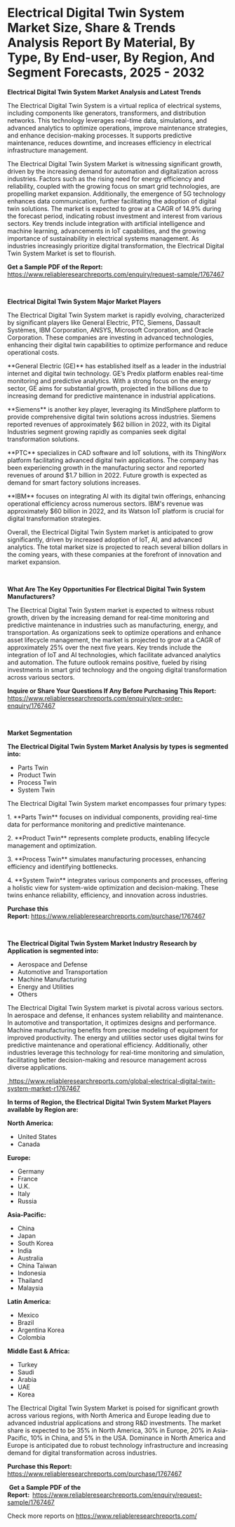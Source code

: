 <p><h1>Electrical Digital Twin System Market Size, Share & Trends Analysis Report By Material, By Type, By End-user, By Region, And Segment Forecasts, 2025 - 2032</h1></p><p><strong>Electrical Digital Twin System Market Analysis and Latest Trends</strong></p>
<p><p>The Electrical Digital Twin System is a virtual replica of electrical systems, including components like generators, transformers, and distribution networks. This technology leverages real-time data, simulations, and advanced analytics to optimize operations, improve maintenance strategies, and enhance decision-making processes. It supports predictive maintenance, reduces downtime, and increases efficiency in electrical infrastructure management.</p><p>The Electrical Digital Twin System Market is witnessing significant growth, driven by the increasing demand for automation and digitalization across industries. Factors such as the rising need for energy efficiency and reliability, coupled with the growing focus on smart grid technologies, are propelling market expansion. Additionally, the emergence of 5G technology enhances data communication, further facilitating the adoption of digital twin solutions. The market is expected to grow at a CAGR of 14.9% during the forecast period, indicating robust investment and interest from various sectors. Key trends include integration with artificial intelligence and machine learning, advancements in IoT capabilities, and the growing importance of sustainability in electrical systems management. As industries increasingly prioritize digital transformation, the Electrical Digital Twin System Market is set to flourish.</p></p>
<p><strong>Get a Sample PDF of the Report:&nbsp;</strong> <a href="https://www.reliableresearchreports.com/enquiry/request-sample/1767467?utm_campaign=2482&utm_medium=2&utm_source=Github&utm_content=ia&utm_term=27022025&utm_id=electrical-digital-twin-system">https://www.reliableresearchreports.com/enquiry/request-sample/1767467</a></p>
<p>&nbsp;</p>
<p><strong>Electrical Digital Twin System Major Market Players</strong></p>
<p><p>The Electrical Digital Twin System market is rapidly evolving, characterized by significant players like General Electric, PTC, Siemens, Dassault Systèmes, IBM Corporation, ANSYS, Microsoft Corporation, and Oracle Corporation. These companies are investing in advanced technologies, enhancing their digital twin capabilities to optimize performance and reduce operational costs.</p><p>**General Electric (GE)** has established itself as a leader in the industrial internet and digital twin technology. GE’s Predix platform enables real-time monitoring and predictive analytics. With a strong focus on the energy sector, GE aims for substantial growth, projected in the billions due to increasing demand for predictive maintenance in industrial applications.</p><p>**Siemens** is another key player, leveraging its MindSphere platform to provide comprehensive digital twin solutions across industries. Siemens reported revenues of approximately $62 billion in 2022, with its Digital Industries segment growing rapidly as companies seek digital transformation solutions.</p><p>**PTC** specializes in CAD software and IoT solutions, with its ThingWorx platform facilitating advanced digital twin applications. The company has been experiencing growth in the manufacturing sector and reported revenues of around $1.7 billion in 2022. Future growth is expected as demand for smart factory solutions increases.</p><p>**IBM** focuses on integrating AI with its digital twin offerings, enhancing operational efficiency across numerous sectors. IBM's revenue was approximately $60 billion in 2022, and its Watson IoT platform is crucial for digital transformation strategies.</p><p>Overall, the Electrical Digital Twin System market is anticipated to grow significantly, driven by increased adoption of IoT, AI, and advanced analytics. The total market size is projected to reach several billion dollars in the coming years, with these companies at the forefront of innovation and market expansion.</p></p>
<p>&nbsp;</p>
<p><strong>What Are The Key Opportunities For Electrical Digital Twin System Manufacturers?</strong></p>
<p><p>The Electrical Digital Twin System market is expected to witness robust growth, driven by the increasing demand for real-time monitoring and predictive maintenance in industries such as manufacturing, energy, and transportation. As organizations seek to optimize operations and enhance asset lifecycle management, the market is projected to grow at a CAGR of approximately 25% over the next five years. Key trends include the integration of IoT and AI technologies, which facilitate advanced analytics and automation. The future outlook remains positive, fueled by rising investments in smart grid technology and the ongoing digital transformation across various sectors.</p></p>
<p><strong>Inquire or Share Your Questions If Any Before Purchasing This Report:</strong> <a href="https://www.reliableresearchreports.com/enquiry/pre-order-enquiry/1767467?utm_campaign=2482&utm_medium=2&utm_source=Github&utm_content=ia&utm_term=27022025&utm_id=electrical-digital-twin-system">https://www.reliableresearchreports.com/enquiry/pre-order-enquiry/1767467</a></p>
<p>&nbsp;</p>
<p><strong>Market Segmentation</strong></p>
<p><strong>The Electrical Digital Twin System Market Analysis by types is segmented into:</strong></p>
<p><ul><li>Parts Twin</li><li>Product Twin</li><li>Process Twin</li><li>System Twin</li></ul></p>
<p><p>The Electrical Digital Twin System market encompasses four primary types: </p><p>1. **Parts Twin** focuses on individual components, providing real-time data for performance monitoring and predictive maintenance. </p><p>2. **Product Twin** represents complete products, enabling lifecycle management and optimization. </p><p>3. **Process Twin** simulates manufacturing processes, enhancing efficiency and identifying bottlenecks. </p><p>4. **System Twin** integrates various components and processes, offering a holistic view for system-wide optimization and decision-making. These twins enhance reliability, efficiency, and innovation across industries.</p></p>
<p><strong>Purchase this Report:&nbsp;</strong><a href="https://www.reliableresearchreports.com/purchase/1767467?utm_campaign=2482&utm_medium=2&utm_source=Github&utm_content=ia&utm_term=27022025&utm_id=electrical-digital-twin-system">https://www.reliableresearchreports.com/purchase/1767467</a></p>
<p>&nbsp;</p>
<p><strong>The Electrical Digital Twin System Market Industry Research by Application is segmented into:</strong></p>
<p><ul><li>Aerospace and Defense</li><li>Automotive and Transportation</li><li>Machine Manufacturing</li><li>Energy and Utilities</li><li>Others</li></ul></p>
<p><p>The Electrical Digital Twin System market is pivotal across various sectors. In aerospace and defense, it enhances system reliability and maintenance. In automotive and transportation, it optimizes designs and performance. Machine manufacturing benefits from precise modeling of equipment for improved productivity. The energy and utilities sector uses digital twins for predictive maintenance and operational efficiency. Additionally, other industries leverage this technology for real-time monitoring and simulation, facilitating better decision-making and resource management across diverse applications.</p></p>
<p><a href="https://www.reliableresearchreports.com/global-electrical-digital-twin-system-market-r1767467?utm_campaign=2482&utm_medium=2&utm_source=Github&utm_content=ia&utm_term=27022025&utm_id=electrical-digital-twin-system">&nbsp;https://www.reliableresearchreports.com/global-electrical-digital-twin-system-market-r1767467</a></p>
<p><strong>In terms of Region, the Electrical Digital Twin System Market Players available by Region are:</strong></p>
<p>
    <p> <strong> North America: </strong>
        <ul>
            <li>United States</li>
            <li>Canada</li>
        </ul>
        </p> 
    <p> <strong> Europe: </strong>
        <ul>
            <li>Germany</li>
            <li>France</li>
            <li>U.K.</li>
            <li>Italy</li>
            <li>Russia</li>
        </ul>
        </p> 
    <p> <strong> Asia-Pacific: </strong>
        <ul>
            <li>China</li>
            <li>Japan</li>
            <li>South Korea</li>
            <li>India</li>
            <li>Australia</li>
            <li>China Taiwan</li>
            <li>Indonesia</li>
            <li>Thailand</li>
            <li>Malaysia</li>
        </ul>
        </p> 
    <p> <strong> Latin America: </strong>
        <ul>
            <li>Mexico</li>
            <li>Brazil</li>
            <li>Argentina Korea</li>
            <li>Colombia</li>
        </ul>
        </p> 
    <p> <strong> Middle East & Africa: </strong>
        <ul>
            <li>Turkey</li>
            <li>Saudi</li>
            <li>Arabia</li>
            <li>UAE</li>
            <li>Korea</li>
        </ul>
    </p>
    </p>
<p><p>The Electrical Digital Twin System Market is poised for significant growth across various regions, with North America and Europe leading due to advanced industrial applications and strong R&D investments. The market share is expected to be 35% in North America, 30% in Europe, 20% in Asia-Pacific, 10% in China, and 5% in the USA. Dominance in North America and Europe is anticipated due to robust technology infrastructure and increasing demand for digital transformation across industries.</p></p>
<p><strong>Purchase this Report: </strong><a href="https://www.reliableresearchreports.com/purchase/1767467?utm_campaign=2482&utm_medium=2&utm_source=Github&utm_content=ia&utm_term=27022025&utm_id=electrical-digital-twin-system">https://www.reliableresearchreports.com/purchase/1767467</a></p>
<p>&nbsp;<strong>Get a Sample PDF of the Report:&nbsp;&nbsp;</strong><a href="https://www.reliableresearchreports.com/enquiry/request-sample/1767467?utm_campaign=2482&utm_medium=2&utm_source=Github&utm_content=ia&utm_term=27022025&utm_id=electrical-digital-twin-system">https://www.reliableresearchreports.com/enquiry/request-sample/1767467</a></p>
<p><strong></strong></p>
<p>Check more reports on <a href="https://www.reliableresearchreports.com/?utm_campaign=2482&utm_medium=2&utm_source=Github&utm_content=ia&utm_term=27022025&utm_id=electrical-digital-twin-system">https://www.reliableresearchreports.com/</a></p>